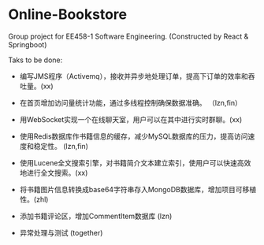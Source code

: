 # Online-Bookstore
Group project for EE458-1 Software Engineering. (Constructed by React & Springboot)

Taks to be done:

- 编写JMS程序（Activemq），接收并异步地处理订单，提高下订单的效率和吞吐量。(xx)
- 在首页增加访问量统计功能，通过多线程控制确保数据准确。 （lzn,fin）
- 用WebSocket实现一个在线聊天室，用户可以在其中进行实时群聊。(xx)
- 使用Redis数据库作书籍信息的缓存，减少MySQL数据库的压力，提高访问速度和稳定性。 (lzn,fin)
- 使用Lucene全文搜索引擎，对书籍简介文本建立索引，使用户可以快速高效地进行全文搜索。(xx)
- 将书籍图片信息转换成base64字符串存入MongoDB数据库，增加项目可移植性。(zhl)
- 添加书籍评论区，增加CommentItem数据库 (lzn)

- 异常处理与测试 (together)
